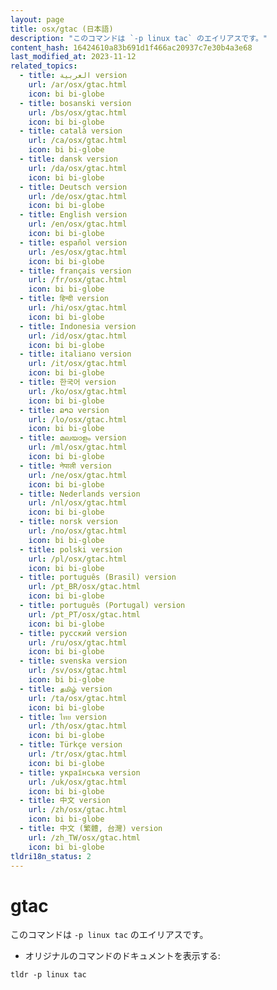 ```yaml
---
layout: page
title: osx/gtac (日本語)
description: "このコマンドは `-p linux tac` のエイリアスです。"
content_hash: 16424610a83b691d1f466ac20937c7e30b4a3e68
last_modified_at: 2023-11-12
related_topics:
  - title: العربية version
    url: /ar/osx/gtac.html
    icon: bi bi-globe
  - title: bosanski version
    url: /bs/osx/gtac.html
    icon: bi bi-globe
  - title: català version
    url: /ca/osx/gtac.html
    icon: bi bi-globe
  - title: dansk version
    url: /da/osx/gtac.html
    icon: bi bi-globe
  - title: Deutsch version
    url: /de/osx/gtac.html
    icon: bi bi-globe
  - title: English version
    url: /en/osx/gtac.html
    icon: bi bi-globe
  - title: español version
    url: /es/osx/gtac.html
    icon: bi bi-globe
  - title: français version
    url: /fr/osx/gtac.html
    icon: bi bi-globe
  - title: हिन्दी version
    url: /hi/osx/gtac.html
    icon: bi bi-globe
  - title: Indonesia version
    url: /id/osx/gtac.html
    icon: bi bi-globe
  - title: italiano version
    url: /it/osx/gtac.html
    icon: bi bi-globe
  - title: 한국어 version
    url: /ko/osx/gtac.html
    icon: bi bi-globe
  - title: ລາວ version
    url: /lo/osx/gtac.html
    icon: bi bi-globe
  - title: മലയാളം version
    url: /ml/osx/gtac.html
    icon: bi bi-globe
  - title: नेपाली version
    url: /ne/osx/gtac.html
    icon: bi bi-globe
  - title: Nederlands version
    url: /nl/osx/gtac.html
    icon: bi bi-globe
  - title: norsk version
    url: /no/osx/gtac.html
    icon: bi bi-globe
  - title: polski version
    url: /pl/osx/gtac.html
    icon: bi bi-globe
  - title: português (Brasil) version
    url: /pt_BR/osx/gtac.html
    icon: bi bi-globe
  - title: português (Portugal) version
    url: /pt_PT/osx/gtac.html
    icon: bi bi-globe
  - title: русский version
    url: /ru/osx/gtac.html
    icon: bi bi-globe
  - title: svenska version
    url: /sv/osx/gtac.html
    icon: bi bi-globe
  - title: தமிழ் version
    url: /ta/osx/gtac.html
    icon: bi bi-globe
  - title: ไทย version
    url: /th/osx/gtac.html
    icon: bi bi-globe
  - title: Türkçe version
    url: /tr/osx/gtac.html
    icon: bi bi-globe
  - title: українська version
    url: /uk/osx/gtac.html
    icon: bi bi-globe
  - title: 中文 version
    url: /zh/osx/gtac.html
    icon: bi bi-globe
  - title: 中文 (繁體, 台灣) version
    url: /zh_TW/osx/gtac.html
    icon: bi bi-globe
tldri18n_status: 2
---
```

# gtac

このコマンドは `-p linux tac` のエイリアスです。

- オリジナルのコマンドのドキュメントを表示する:

`tldr -p linux tac`
